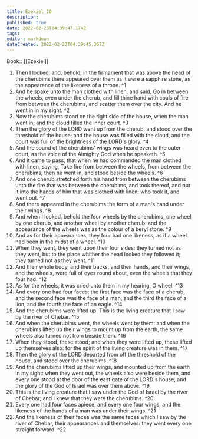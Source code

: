 ```yaml
---
title: Ezekiel_10
description: 
published: true
date: 2022-02-23T04:39:47.174Z
tags: 
editor: markdown
dateCreated: 2022-02-23T04:39:45.367Z
---
```


 Book:: [[Ezekiel]]
 1. Then I looked, and, behold, in the firmament that was above the head of the cherubims there appeared over them as it were a sapphire stone, as the appearance of the likeness of a throne. ^1
 2. And he spake unto the man clothed with linen, and said, Go in between the wheels, even under the cherub, and fill thine hand with coals of fire from between the cherubims, and scatter them over the city. And he went in in my sight. ^2
 3. Now the cherubims stood on the right side of the house, when the man went in; and the cloud filled the inner court. ^3
 4. Then the glory of the LORD went up from the cherub, and stood over the threshold of the house; and the house was filled with the cloud, and the court was full of the brightness of the LORD's glory. ^4
 5. And the sound of the cherubims' wings was heard even to the outer court, as the voice of the Almighty God when he speaketh. ^5
 6. And it came to pass, that when he had commanded the man clothed with linen, saying, Take fire from between the wheels, from between the cherubims; then he went in, and stood beside the wheels. ^6
 7. And one cherub stretched forth his hand from between the cherubims unto the fire that was between the cherubims, and took thereof, and put it into the hands of him that was clothed with linen: who took it, and went out. ^7
 8. And there appeared in the cherubims the form of a man's hand under their wings. ^8
 9. And when I looked, behold the four wheels by the cherubims, one wheel by one cherub, and another wheel by another cherub: and the appearance of the wheels was as the colour of a beryl stone. ^9
 10. And as for their appearances, they four had one likeness, as if a wheel had been in the midst of a wheel. ^10
 11. When they went, they went upon their four sides; they turned not as they went, but to the place whither the head looked they followed it; they turned not as they went. ^11
 12. And their whole body, and their backs, and their hands, and their wings, and the wheels, were full of eyes round about, even the wheels that they four had. ^12
 13. As for the wheels, it was cried unto them in my hearing, O wheel. ^13
 14. And every one had four faces: the first face was the face of a cherub, and the second face was the face of a man, and the third the face of a lion, and the fourth the face of an eagle. ^14
 15. And the cherubims were lifted up. This is the living creature that I saw by the river of Chebar. ^15
 16. And when the cherubims went, the wheels went by them: and when the cherubims lifted up their wings to mount up from the earth, the same wheels also turned not from beside them. ^16
 17. When they stood, these stood; and when they were lifted up, these lifted up themselves also: for the spirit of the living creature was in them. ^17
 18. Then the glory of the LORD departed from off the threshold of the house, and stood over the cherubims. ^18
 19. And the cherubims lifted up their wings, and mounted up from the earth in my sight: when they went out, the wheels also were beside them, and every one stood at the door of the east gate of the LORD's house; and the glory of the God of Israel was over them above. ^19
 20. This is the living creature that I saw under the God of Israel by the river of Chebar; and I knew that they were the cherubims. ^20
 21. Every one had four faces apiece, and every one four wings; and the likeness of the hands of a man was under their wings. ^21
 22. And the likeness of their faces was the same faces which I saw by the river of Chebar, their appearances and themselves: they went every one straight forward. ^22
